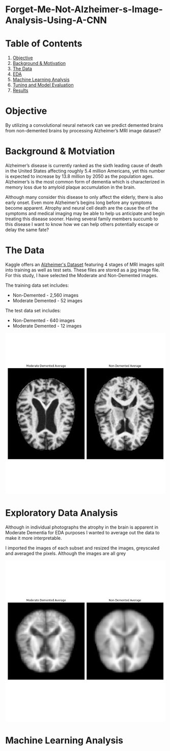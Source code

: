 # Forget-Me-Not-Alzheimer-s-Image-Analysis-Using-A-CNN


# Table of Contents
1. [Objective](#Objective)
2. [Background & Motivation](#Background-&-Motivation)
3. [The Data](#The_Data)
4. [EDA](#EDA)
5. [Machine Learning Analysis](#Machine-Learning-Analysis)
6. [Tuning and Model Evaluation](#Tuning_and_Model-Evaluation)
7. [Results](#Results)

# Objective 
By utilizing a convolutional neural network can we predict demented brains from non-demented brains by processing Alzheimer’s MRI image dataset?

# Background & Motviation
Alzheimer’s disease is currently ranked as the sixth leading cause of death in the United States affecting roughly 5.4 million Americans, yet this number is expected to increase by 13.8 million by 2050 as the population ages. Alzheimer’s is the most common form of dementia which is characterized in memory loss due to amyloid plaque accumulation in the brain. 

Although many consider this disease to only affect the elderly, there is also early onset. Even more Alzheimer’s begins long before any symptoms become apparent. Atrophy and neural cell death are the cause the of the symptoms and medical imaging may be able to help us anticipate and begin treating this disease sooner. Having several family members succumb to this disease I want to know how we can help others potentially escape or delay the same fate?

# The Data
Kaggle offers an [Alzheimer's Dataset](https://www.kaggle.com/tourist55/alzheimers-dataset-4-class-of-images) featuring 4 stages of MRI images split into training as well as test sets. These files are stored as a jpg image file. For this study, I have selected the Moderate and Non-Demented images. 

The training data set includes:
* Non-Demented - 2,560 images
* Moderate Demented - 52 images

The test data set includes:
* Non-Demented - 640 images
* Moderate Demented - 12 images

![Looking at the Data ](images/the_data.jpg)

# Exploratory Data Analysis

Although in individual photographs the atrophy in the brain is apparent in Moderate Dementia for EDA purposes I wanted to average out the data to make it more interpretable. 

I imported the images of each subset and resized the images, greyscaled and averaged the pixels. 
Although the images are all grey




![Averages_of_Brains ](images/averages_of_brains.jpg)





# Machine Learning Analysis
